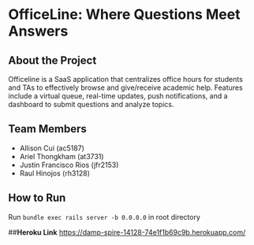 # OfficeLine: Where Questions Meet Answers

## About the Project

Officeline is a SaaS application that centralizes office hours for students and TAs to effectively browse and give/receive academic help. Features include a virtual queue, real-time updates, push notifications, and a dashboard to submit questions and analyze topics.

## Team Members
- Allison Cui (ac5187)
- Ariel Thongkham (at3731)
- Justin Francisco Rios (jfr2153)
- Raul Hinojos (rh3128)

## How to Run
Run `bundle exec rails server -b 0.0.0.0` in root directory

##**Heroku Link**
https://damp-spire-14128-74e1f1b69c9b.herokuapp.com/
